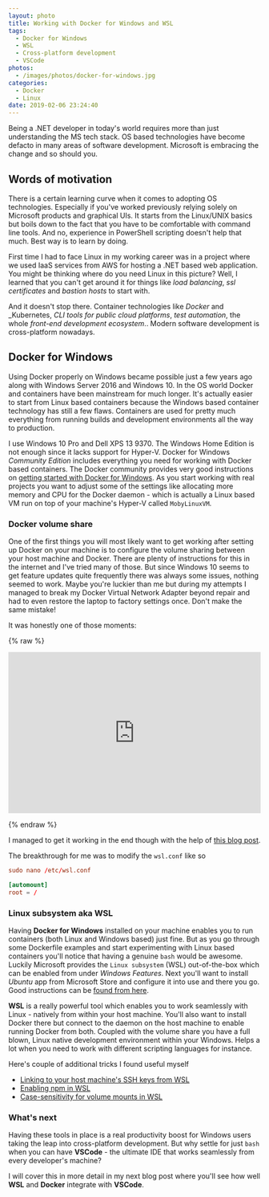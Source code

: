 ```yaml
---
layout: photo
title: Working with Docker for Windows and WSL
tags:
  - Docker for Windows
  - WSL
  - Cross-platform development
  - VSCode
photos:
  - /images/photos/docker-for-windows.jpg
categories:
  - Docker
  - Linux
date: 2019-02-06 23:24:40
---
```



Being a .NET developer in today's world requires more than just understanding the MS tech stack. OS based technologies have become defacto in many areas of software development. Microsoft is embracing the change and so should you.

<!-- more -->

## Words of motivation

There is a certain learning curve when it comes to adopting OS technologies. Especially if you've worked previously relying solely on Microsoft products and graphical UIs. It starts from the Linux/UNIX basics but boils down to the fact that you have to be comfortable with command line tools. And no, experience in PowerShell scripting doesn't help that much. Best way is to learn by doing.

First time I had to face Linux in my working career was in a project where we used IaaS services from AWS for hosting a .NET based web application. You might be thinking where do you need Linux in this picture? Well, I learned that you can't get around it for things like _load balancing_, _ssl certificates_ and _bastion hosts_ to start with.

And it doesn't stop there. Container technologies like _Docker_ and _Kubernetes, _CLI tools for public cloud platforms_, _test automation_, the whole _front-end development ecosystem_.. Modern software development is cross-platform nowadays.

## Docker for Windows

Using Docker properly on Windows became possible just a few years ago along with Windows Server 2016 and Windows 10. In the OS world Docker and containers have been mainstream for much longer. It's actually easier to start from Linux based containers because the Windows based container technology has still a few flaws. Containers are used for pretty much everything from running builds and development environments all the way to production.

I use Windows 10 Pro and Dell XPS 13 9370. The Windows Home Edition is not enough since it lacks support for Hyper-V. Docker for Windows _Community Edition_ includes everything you need for working with Docker based containers. The Docker community provides very good instructions on [getting started with Docker for Windows](https://docs.docker.com/docker-for-windows/). As you start working with real projects you want to adjust some of the settings like allocating more memory and CPU for the Docker daemon - which is actually a Linux based VM run on top of your machine's Hyper-V called `MobyLinuxVM`.

### Docker volume share

One of the first things you will most likely want to get working after setting up Docker on your machine is to configure the volume sharing between your host machine and Docker. There are plenty of instructions for this in the internet and I've tried many of those. But since Windows 10 seems to get feature updates quite frequently there was always some issues, nothing seemed to work. Maybe you're luckier than me but during my attempts I managed to break my Docker Virtual Network Adapter beyond repair and had to even restore the laptop to factory settings once. Don't make the same mistake!

It was honestly one of those moments:

{% raw %}

<div style='position:relative; padding-bottom:calc(55.00% + 44px)'><iframe src='https://gfycat.com/ifr/ImperturbableGleamingHuman' frameborder='0' scrolling='no' width='100%' height='100%' style='position:absolute;top:0;left:0;' allowfullscreen></iframe></div>

{% endraw %}

I managed to get it working in the end though with the help of [this blog post](https://nickjanetakis.com/blog/setting-up-docker-for-windows-and-wsl-to-work-flawlessly).

The breakthrough for me was to modify the `wsl.conf` like so

```conf
sudo nano /etc/wsl.conf

[automount]
root = /
```

### Linux subsystem aka WSL

Having **Docker for Windows** installed on your machine enables you to run containers (both Linux and Windows based) just fine. But as you go through some Dockerfile examples and start experimenting with Linux based containers you'll notice that having a genuine `bash` would be awesome. Luckily Microsoft provides the `Linux subsystem` (WSL) out-of-the-box which can be enabled from under _Windows Features_. Next you'll want to install _Ubuntu_ app from Microsoft Store and configure it into use and there you go. Good instructions can be [found from here](https://nickjanetakis.com/blog/using-wsl-and-mobaxterm-to-create-a-linux-dev-environment-on-windows).

**WSL** is a really powerful tool which enables you to work seamlessly with Linux - natively from within your host machine. You'll also want to install Docker there but connect to the daemon on the host machine to enable running Docker from both. Coupled with the volume share you have a full blown, Linux native development environment within your Windows. Helps a lot when you need to work with different scripting languages for instance.

Here's couple of additional tricks I found useful myself

* [Linking to your host machine's SSH keys from WSL](https://florianbrinkmann.com/en/3436/ssh-key-and-the-windows-subsystem-for-linux/)
* [Enabling npm in WSL](https://blur.kr/2018/06/19/Resolve-npm-command-issue-on-WSL/)
* [Case-sensitivity for volume mounts in WSL](https://blogs.msdn.microsoft.com/commandline/2018/06/14/improved-per-directory-case-sensitivity-support-in-wsl/)

### What's next

Having these tools in place is a real productivity boost for Windows users taking the leap into cross-platform development. But why settle for just `bash` when you can have **VSCode** - the ultimate IDE that works seamlessly from every developer's machine?

I will cover this in more detail in my next blog post where you'll see how well **WSL** and **Docker** integrate with **VSCode**.
